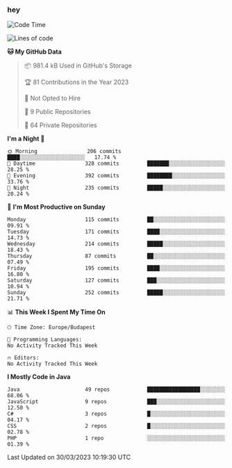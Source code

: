 ### hey

<!--START_SECTION:waka-->
![Code Time](http://img.shields.io/badge/Code%20Time-884%20hrs%2054%20mins-blue)

![Lines of code](https://img.shields.io/badge/From%20Hello%20World%20I%27ve%20Written-863.6%20thousand%20lines%20of%20code-blue)

**🐱 My GitHub Data** 

> 📦 981.4 kB Used in GitHub's Storage 
 > 
> 🏆 81 Contributions in the Year 2023
 > 
> 🚫 Not Opted to Hire
 > 
> 📜 9 Public Repositories 
 > 
> 🔑 64 Private Repositories 
 > 
**I'm a Night 🦉** 

```text
🌞 Morning                206 commits         ████░░░░░░░░░░░░░░░░░░░░░   17.74 % 
🌆 Daytime                328 commits         ███████░░░░░░░░░░░░░░░░░░   28.25 % 
🌃 Evening                392 commits         ████████░░░░░░░░░░░░░░░░░   33.76 % 
🌙 Night                  235 commits         █████░░░░░░░░░░░░░░░░░░░░   20.24 % 
```
📅 **I'm Most Productive on Sunday** 

```text
Monday                   115 commits         ██░░░░░░░░░░░░░░░░░░░░░░░   09.91 % 
Tuesday                  171 commits         ████░░░░░░░░░░░░░░░░░░░░░   14.73 % 
Wednesday                214 commits         █████░░░░░░░░░░░░░░░░░░░░   18.43 % 
Thursday                 87 commits          ██░░░░░░░░░░░░░░░░░░░░░░░   07.49 % 
Friday                   195 commits         ████░░░░░░░░░░░░░░░░░░░░░   16.80 % 
Saturday                 127 commits         ███░░░░░░░░░░░░░░░░░░░░░░   10.94 % 
Sunday                   252 commits         █████░░░░░░░░░░░░░░░░░░░░   21.71 % 
```


📊 **This Week I Spent My Time On** 

```text
🕑︎ Time Zone: Europe/Budapest

💬 Programming Languages: 
No Activity Tracked This Week

🔥 Editors: 
No Activity Tracked This Week
```

**I Mostly Code in Java** 

```text
Java                     49 repos            █████████████████░░░░░░░░   68.06 % 
JavaScript               9 repos             ███░░░░░░░░░░░░░░░░░░░░░░   12.50 % 
C#                       3 repos             █░░░░░░░░░░░░░░░░░░░░░░░░   04.17 % 
CSS                      2 repos             █░░░░░░░░░░░░░░░░░░░░░░░░   02.78 % 
PHP                      1 repo              ░░░░░░░░░░░░░░░░░░░░░░░░░   01.39 % 
```




 Last Updated on 30/03/2023 10:19:30 UTC
<!--END_SECTION:waka-->
